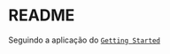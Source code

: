 # README

Seguindo a aplicação do <a href="https://guides.rubyonrails.org/getting_started.html">
`Getting Started`
</a>
